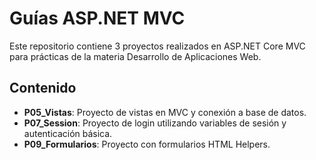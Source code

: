 # Guías ASP.NET MVC

Este repositorio contiene 3 proyectos realizados en ASP.NET Core MVC para prácticas de la materia Desarrollo de Aplicaciones Web.

## Contenido

- **P05_Vistas**: Proyecto de vistas en MVC y conexión a base de datos.
- **P07_Session**: Proyecto de login utilizando variables de sesión y autenticación básica.
- **P09_Formularios**: Proyecto con formularios HTML Helpers.
